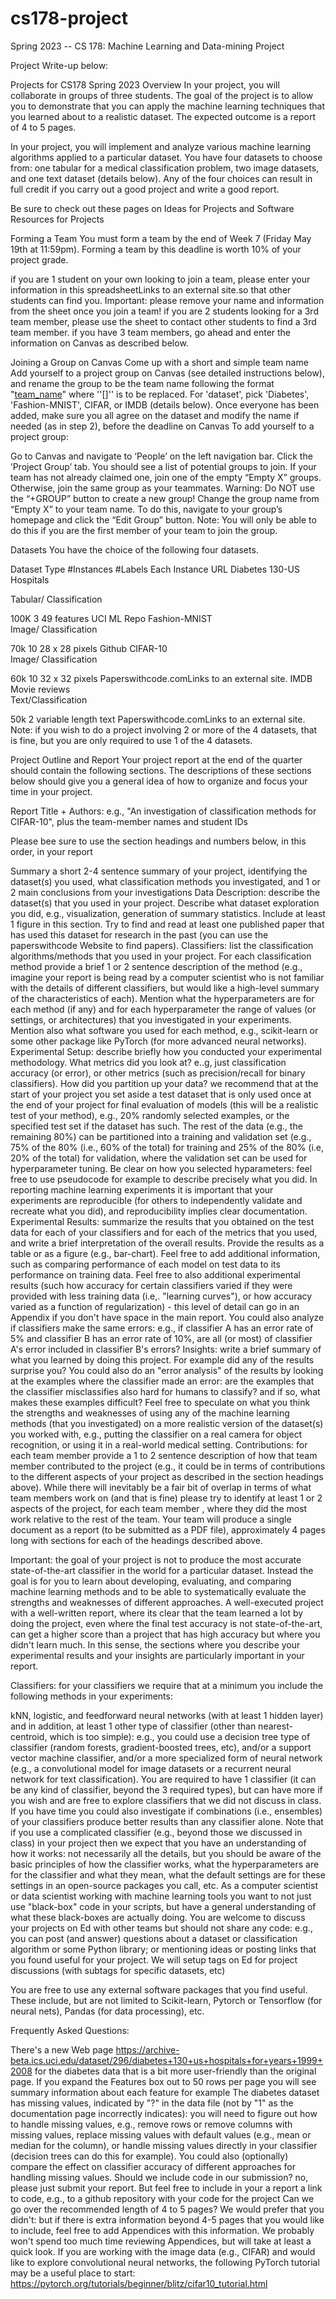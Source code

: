 # cs178-project
Spring 2023 -- CS 178: Machine Learning and Data-mining Project









Project Write-up below:

Projects for CS178 Spring 2023
Overview
In your project, you will collaborate in groups of three students. The goal of the project is to allow you to demonstrate that you can apply the machine learning techniques that you learned about to a realistic dataset. The expected outcome is a report of 4 to 5 pages.

In your project, you will implement and analyze various machine learning algorithms applied to a particular dataset. You have four datasets to choose from: one tabular for a medical classification problem, two image datasets, and one text dataset (details below). Any of the four choices can result in full credit if you carry out a good project and write a good report. 

 

Be sure to check out these pages on Ideas for Projects and Software Resources for Projects

Forming a Team
You must form a team by the end of Week 7 (Friday May 19th at 11:59pm). Forming a team by this deadline is worth 10% of your project grade.

if you are 1 student on your own looking to join a team, please enter your information in this spreadsheetLinks to an external site.so that other students can find you.  Important: please remove your name and information from the sheet once you join a team! 
if you are 2 students looking for a 3rd team member, please use the sheet to contact other students to find a 3rd team member. 
if you have 3 team members, go ahead and enter the information on Canvas as described below.
 
Joining a Group on Canvas
Come up with a short and simple team name
Add yourself to a project group on Canvas (see detailed instructions below), and rename the group to be the team name following the format "[team_name]([dataset])" where ''[]'' is to be replaced. For 'dataset', pick 'Diabetes', 'Fashion-MNIST', CIFAR, or IMDB (details below). 
Once everyone has been added, make sure you all agree on the dataset and modify the name if needed (as in step 2), before the deadline on Canvas
To add yourself to a project group:

Go to Canvas and navigate to ‘People’ on the left navigation bar.
Click the ’Project Group’ tab. You should see a list of potential groups to join.
If your team has not already claimed one, join one of the empty “Empty X” groups. Otherwise, join the same group as your teammates. Warning: Do NOT use the “+GROUP” button to create a new group!
Change the group name from “Empty X” to your team name. To do this, navigate to your group’s homepage and click the “Edit Group” button. Note: You will only be able to do this if you are the first member of your team to join the group.
 
Datasets
You have the choice of the following four datasets.

Dataset	Type	#Instances	#Labels	Each Instance	URL
Diabetes 130-US Hospitals

Tabular/ Classification

100K	3	49 features	UCI ML Repo
Fashion-MNIST 	
Image/ Classification

70k	10	28 x 28 pixels	Github
CIFAR-10	
Image/ Classification

60k	10	32 x 32 pixels	Paperswithcode.comLinks to an external site.
IMDB Movie reviews	
Text/Classification

50k	2	variable length text	Paperswithcode.comLinks to an external site.
 Note: if you wish to do a project involving 2 or more of the 4 datasets, that is fine, but you are only required to use 1 of the 4 datasets.

Project Outline and Report
Your project report at the end of the quarter should contain the following sections. The descriptions of these sections below should give you a general idea of how to organize and focus your time in your project.

Report Title + Authors: e.g., "An investigation of classification methods for CIFAR-10", plus the team-member names and student IDs

Please bee sure to use the section headings and numbers below, in this order, in your report

Summary a short 2-4 sentence summary of your project, identifying the dataset(s) you used, what classification methods you investigated, and 1 or 2 main conclusions from your investigations
Data Description: describe the dataset(s) that you used in your project. Describe what dataset exploration you did, e.g., visualization, generation of summary statistics. Include at least 1 figure in this section. Try to find and read at least one published paper that has used this dataset for research in the past (you can use the paperswithcode Website to find papers). 
Classifiers: list the classification algorithms/methods that you used in your project. For each classification method provide a brief 1 or 2 sentence description of the method (e.g., imagine your report is being read by a computer scientist who is not familiar with the details of different classifiers, but would like a high-level summary of the characteristics of each). Mention what the hyperparameters are for each method (if any) and for each hyperparameter the range of values (or settings, or architectures) that you investigated in your experiments. Mention also what software you used for each method, e.g., scikit-learn or some other package like PyTorch (for more advanced neural networks).
Experimental Setup: describe briefly how you conducted your experimental methodology. What metrics did you look at? e..g, just classification accuracy (or error), or other metrics (such as precision/recall for binary classifiers). How did you partition up your data? we recommend that at the start of your project you set aside a test dataset that is only used once at the end of your project for final evaluation of models (this will be a realistic test of your method), e.g., 20% randomly selected examples, or the specified test set if the dataset has such.  The rest of the data (e.g., the remaining 80%) can be partitioned into a training and validation set (e.g., 75% of the 80% (i.e., 60% of the total) for training and 25% of the 80% (i.e, 20% of the total) for validation, where the validation set can be used for hyperparameter tuning. Be clear on how you selected hyparameters: feel free to use pseudocode for example to describe precisely what you did. In reporting machine learning experiments it is important that your experiments are reproducible (for others to independently validate and recreate what you did), and reproducibility implies clear documentation.
Experimental Results: summarize the results that you obtained on the test data for each of your classifiers and for each of the metrics that you used, and write a brief interpretation of the overall results. Provide the results as a table or as a figure (e.g., bar-chart). Feel free to add additional information, such as comparing performance of each model on test data to its performance on training data. Feel free to also additional experimental results (such how accuracy for certain classifiers varied if they were provided with less training data (i.e,. "learning curves"), or how accuracy varied as a function of regularization) - this level of detail can go in an Appendix if you don't have space in the main report. You could also analyze if classifiers make the same errors: e.g., if classifier A has an error rate of 5% and classifier B has an error rate of 10%, are all (or most) of classifier A's error included in classifier B's errors?
Insights: write a brief summary of what you learned by doing this project. For example did any of the results surprise you? You could also do an "error analysis" of the results by looking at the examples where the classifier made an error: are the examples that the classifier misclassifies also hard for humans to classify? and if so, what makes these examples difficult? Feel free to speculate on what you think the strengths and weaknesses of using any of the machine learning methods (that you investigated) on a more realistic version of the dataset(s) you worked with, e.g., putting the classifier on a real camera for object recognition, or using it in a real-world medical setting.
Contributions: for each team member provide a 1 to 2 sentence description of how that team member contributed to the project (e.g., it could be in terms of contributions to the different aspects of your project as described in the section headings above). While there will inevitably be a fair bit of overlap in terms of what team members work on (and that is fine) please try to identify at least 1 or 2 aspects of the project, for each team member , where they did the most work relative to the rest of the team.
Your team will produce a single document as a report (to be submitted as a PDF file), approximately 4 pages long with sections for each of the headings described above.

Important: the goal of your project is not to produce the most accurate state-of-the-art classifier in the world for a particular dataset. Instead the goal is for you to learn about developing, evaluating, and comparing machine learning methods and to be able to systematically evaluate the strengths and weaknesses of different approaches. A well-executed project with a well-written report, where its clear that the team learned a lot by doing the project, even where the final test accuracy is not state-of-the-art, can get a higher score than a project that has high accuracy but where you didn't learn much. In this sense, the sections where you describe your experimental results and your insights are particularly important in your report.

Classifiers: for your classifiers we require that at a minimum you include the following methods in your experiments:

kNN, logistic, and feedforward neural networks (with at least 1 hidden layer)
and in addition, at least 1 other type of classifier (other than nearest-centroid, which is too simple): e.g., you could use a decision tree type of classifier (random forests, gradient-boosted trees, etc), and/or a support vector machine classifier, and/or a more specialized form of neural network (e.g., a convolutional model for image datasets or a recurrent neural network for text classification). You are required to have 1 classifier (it can be any kind of classifier, beyond the 3 required types), but can have more if you wish and are free to explore classifiers that we did not discuss in class. If you have time you could also investigate if combinations (i.e., ensembles) of your classifiers produce better results than any classifier alone.
Note that if you use a complicated classifier (e.g., beyond those we discussed in class) in your project then we expect that you have an understanding of how it works: not necessarily all the details, but you should be aware of the basic principles of how the classifier works, what the hyperparameters are for the classifier and what they mean, what the default settings are for these settings in an open-source packages you call, etc. As a computer scientist or data scientist working with machine learning tools you want to not just use "black-box" code in your scripts, but have a general understanding of what these black-boxes are actually doing.
You are welcome to discuss your projects on Ed with other teams but should not share any code: e.g., you can post (and answer) questions about a dataset or classification algorithm or some Python library; or mentioning ideas or posting links that you found useful for your project. We will setup tags on Ed for project discussions (with subtags for specific datasets, etc)

You are free to use any external software packages that you find useful. These include, but are not limited to Scikit-learn, Pytorch or Tensorflow (for neural nets), Pandas (for data processing), etc. 

 

Frequently Asked Questions:

There's a new Web page https://archive-beta.ics.uci.edu/dataset/296/diabetes+130+us+hospitals+for+years+1999+2008 for the diabetes data that is a bit more user-friendly than the original page. If you expand the Features box out to 50 rows per page you will see summary information about each feature for example
The diabetes dataset has missing values, indicated by "?" in the data file (not by "1" as the documentation page incorrectly indicates): you will need to figure out how to handle missing values, e.g., remove rows or remove columns with missing values, replace missing values with default values (e.g., mean or median for the column), or handle missing values directly in your classifier (decision trees can do this for example). You could also (optionally) compare the effect on classifier accuracy of different approaches for handling missing values.
Should we include code in our submission? no, please just submit your report. But feel free to include in your a report a link to code, e.g., to a github repository with your code for the project
Can we go over the recommended length of 4 to 5 pages? We would prefer that you didn't: but if there is extra information beyond 4-5 pages that you would like to include, feel free to add Appendices with this information. We probably won't spend too much time reviewing Appendices, but will take at least a quick look.
If you are working with the image data (e.g., CIFAR) and would like to explore convolutional neural networks, the following PyTorch tutorial may be a useful place to start: https://pytorch.org/tutorials/beginner/blitz/cifar10_tutorial.html
